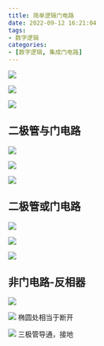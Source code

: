 ```yaml
---
title: 简单逻辑门电路
date: 2022-09-12 16:21:04
tags:
- 数字逻辑
categories:
- [数字逻辑, 集成门电路]
---
```

![](https://cdn.jsdelivr.net/gh/chengkhen/picture_via_picco/202209191032272.png)

![](https://cdn.jsdelivr.net/gh/chengkhen/picture_via_picco/202209191034597.png)

![](https://cdn.jsdelivr.net/gh/chengkhen/picture_via_picco/202209191036993.png)

## 二极管与门电路

![](https://cdn.jsdelivr.net/gh/chengkhen/picture_via_picco/202209191410568.png)

![](https://cdn.jsdelivr.net/gh/chengkhen/picture_via_picco/202209191412395.png)

![](https://cdn.jsdelivr.net/gh/chengkhen/picture_via_picco/202209191412148.png)


## 二极管或门电路

![](https://cdn.jsdelivr.net/gh/chengkhen/picture_via_picco/202209191418343.png)

![](https://cdn.jsdelivr.net/gh/chengkhen/picture_via_picco/202209191418004.png)

![](https://cdn.jsdelivr.net/gh/chengkhen/picture_via_picco/202209191418583.png)

## 非门电路-反相器

![](https://cdn.jsdelivr.net/gh/chengkhen/picture_via_picco/202209191419553.png)

![](https://cdn.jsdelivr.net/gh/chengkhen/picture_via_picco/202209191419536.png)
椭圆处相当于断开

![](https://cdn.jsdelivr.net/gh/chengkhen/picture_via_picco/202209191420754.png)
三极管导通，接地